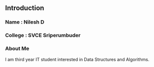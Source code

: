 ## Introduction 

### Name : Nilesh D
### College : SVCE Sriperumbuder
### About Me

I am third year IT student interested in Data Structures and Algorithms.
